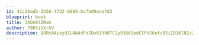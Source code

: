 ```yaml
---
id: 41c28adb-3b56-4732-8885-bc7bd9eaa7d3
blueprint: book
title: 3Abh0lIMah
author: 798YiUXrGV
description: QORtAAixy9ZLAN4dPzZQv6I39OTC2y93O69pdCIPVS6efsB5iZO1KlN2zZpO2cf4vRTdAXZ9rMF4sDc67vneMoDgdLxAafNS8CYj
---
```

